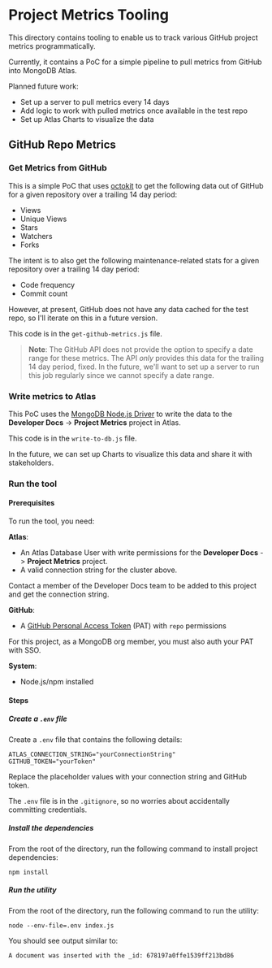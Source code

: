 # Project Metrics Tooling

This directory contains tooling to enable us to track various GitHub project metrics programmatically.

Currently, it contains a PoC for a simple pipeline to pull metrics from GitHub into MongoDB Atlas. 

Planned future work: 

- Set up a server to pull metrics every 14 days 
- Add logic to work with pulled metrics once available in the test repo
- Set up Atlas Charts to visualize the data

## GitHub Repo Metrics

### Get Metrics from GitHub

This is a simple PoC that uses [octokit](https://github.com/octokit/octokit.js) to get the following data out of GitHub
for a given repository over a trailing 14 day period:

- Views
- Unique Views
- Stars
- Watchers
- Forks

The intent is to also get the following maintenance-related stats for a given repository over a trailing 14 day period:

- Code frequency
- Commit count

However, at present, GitHub does not have any data cached for the test repo, so I'll iterate on this in a future version.

This code is in the `get-github-metrics.js` file.

> **Note**: The GitHub API does not provide the option to specify a date range for these metrics. The API _only_ provides
> this data for the trailing 14 day period, fixed. In the future, we'll want to set up a server to run this job regularly
> since we cannot specify a date range.

### Write metrics to Atlas

This PoC uses the [MongoDB Node.js Driver](https://www.mongodb.com/docs/drivers/node/current/) to write the data to the
**Developer Docs** -> **Project Metrics** project in Atlas.

This code is in the `write-to-db.js` file.

In the future, we can set up Charts to visualize this data and share it with stakeholders.

### Run the tool

#### Prerequisites

To run the tool, you need:

**Atlas**:

- An Atlas Database User with write permissions for the **Developer Docs** -> **Project Metrics** project.
- A valid connection string for the cluster above.

Contact a member of the Developer Docs team to be added to this project and get the connection string.

**GitHub**:

- A [GitHub Personal Access Token](https://docs.github.com/en/authentication/keeping-your-account-and-data-secure/managing-your-personal-access-tokens) (PAT)
  with `repo` permissions

For this project, as a MongoDB org member, you must also auth your PAT with SSO.

**System**:

- Node.js/npm installed

#### Steps

##### Create a `.env` file

Create a `.env` file that contains the following details:

```
ATLAS_CONNECTION_STRING="yourConnectionString"
GITHUB_TOKEN="yourToken"
```

Replace the placeholder values with your connection string and GitHub token.

The `.env` file is in the `.gitignore`, so no worries about accidentally committing credentials.

##### Install the dependencies

From the root of the directory, run the following command to install project dependencies:

```
npm install
```

##### Run the utility

From the root of the directory, run the following command to run the utility:

```
node --env-file=.env index.js
```

You should see output similar to:

```
A document was inserted with the _id: 678197a0ffe1539ff213bd86
```